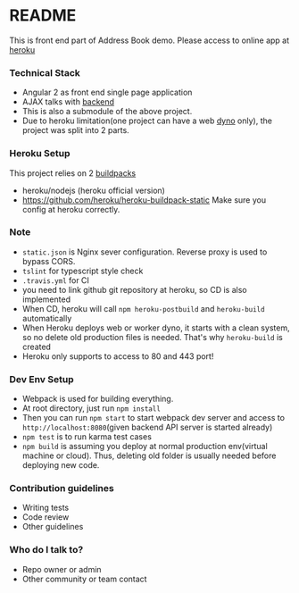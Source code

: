 # README #

This is front end part of Address Book demo. Please access to online app at [heroku](https://address-book-frontend.herokuapp.com/)

### Technical Stack  ###

* Angular 2 as front end single page application
* AJAX talks with [backend](https://github.com/gamesover/address-book-pwc)
* This is also a submodule of the above project.
* Due to heroku limitation(one project can have a web [dyno](https://devcenter.heroku.com/articles/dynos#dyno-configurations) only), the project was split into 2 parts. 

### Heroku Setup ###

This project relies on 2 [buildpacks](https://devcenter.heroku.com/articles/buildpacks)
* heroku/nodejs (heroku official version)
* https://github.com/heroku/heroku-buildpack-static 
Make sure you config at heroku correctly.

### Note ###
* `static.json` is Nginx sever configuration. Reverse proxy is used to bypass CORS. 
* `tslint` for typescript style check
* `.travis.yml` for CI
* you need to link github git repository at heroku, so CD is also implemented
* When CD, heroku will call `npm heroku-postbuild` and `heroku-build` automatically
* When Heroku deploys web or worker dyno, it starts with a clean system, so no delete old production files is needed. That's why `heroku-build` is created
* Heroku only supports to access to 80 and 443 port!

### Dev Env Setup ###
* Webpack is used for building everything.
* At root directory, just run `npm install`
* Then you can run `npm start` to start webpack dev server and access to `http://localhost:8080`(given backend API server is started already)
* `npm test` is to run karma test cases
* `npm build` is assuming you deploy at normal production env(virtual machine or cloud). Thus, deleting old folder is usually needed before deploying new code.

### Contribution guidelines ###

* Writing tests
* Code review
* Other guidelines

### Who do I talk to? ###

* Repo owner or admin
* Other community or team contact